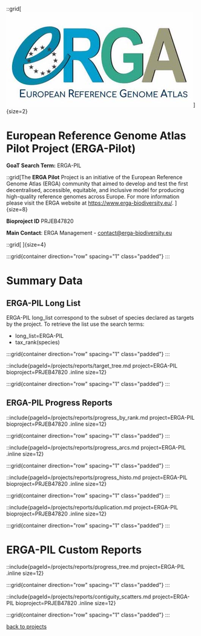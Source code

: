 ::grid[![GoaT](/static/images/ERGA_logo_rect.jpg)]{size=2}

# European Reference Genome Atlas Pilot Project (ERGA-Pilot)

**GoaT Search Term:** ERGA-PIL

::grid[The **ERGA Pilot** Project is an initiative of the European Reference Genome Atlas (ERGA) community that aimed to develop and test the first decentralised, accessible, equitable, and inclusive model for producing high-quality reference genomes across Europe. For more information please visit the ERGA website at https://www.erga-biodiversity.eu/. ]{size=8}

**Bioproject ID** PRJEB47820

**Main Contact**: ERGA Management - contact@erga-biodiversity.eu

::grid[ ]{size=4}

:::grid{container direction="row" spacing="1" class="padded"}
:::

# Summary Data

## ERGA-PIL Long List

ERGA-PIL long_list correspond to the subset of species declared as targets by the project. To retrieve the list use the search terms:

- long_list=ERGA-PIL
- tax_rank(species)

:::grid{container direction="row" spacing="1" class="padded"}
:::

::include{pageId=/projects/reports/target_tree.md project=ERGA-PIL bioproject=PRJEB47820 .inline size=12}

:::grid{container direction="row" spacing="1" class="padded"}
:::

## ERGA-PIL Progress Reports

::include{pageId=/projects/reports/progress_by_rank.md project=ERGA-PIL bioproject=PRJEB47820 .inline size=12}

:::grid{container direction="row" spacing="1" class="padded"}
:::

::include{pageId=/projects/reports/progress_arcs.md project=ERGA-PIL .inline size=12}

:::grid{container direction="row" spacing="1" class="padded"}
:::

::include{pageId=/projects/reports/progress_histo.md project=ERGA-PIL bioproject=PRJEB47820 .inline size=12}

:::grid{container direction="row" spacing="1" class="padded"}
:::

::include{pageId=/projects/reports/duplication.md project=ERGA-PIL bioproject=PRJEB47820 .inline size=12}

:::grid{container direction="row" spacing="1" class="padded"}
:::

# ERGA-PIL Custom Reports

::include{pageId=/projects/reports/progress_tree.md project=ERGA-PIL .inline size=12}

:::grid{container direction="row" spacing="1" class="padded"}
:::

::include{pageId=/projects/reports/contiguity_scatters.md project=ERGA-PIL bioproject=PRJEB47820 .inline size=12}

:::grid{container direction="row" spacing="1" class="padded"}
:::

[back to projects](/projects)
